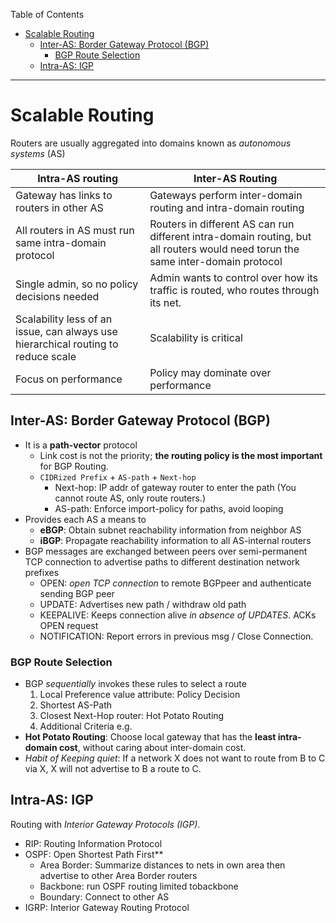 Table of Contents
- [Scalable Routing](#scalable-routing)
  - [Inter-AS: Border Gateway Protocol (BGP)](#inter-as-border-gateway-protocol-bgp)
    - [BGP Route Selection](#bgp-route-selection)
  - [Intra-AS: IGP](#intra-as-igp)


<hr>

# Scalable Routing

Routers are usually aggregated into domains known as *autonomous systems* (AS)

| Intra-AS routing                                                                  | Inter-AS Routing                                                                                                                |
| --------------------------------------------------------------------------------- | ------------------------------------------------------------------------------------------------------------------------------- |
| Gateway has links to routers in other AS                                          | Gateways perform inter-domain routing and intra-domain routing                                                                  |
| All routers in AS must run same intra-domain protocol                             | Routers in different AS can run different intra-domain routing, but all routers would need torun the same inter-domain protocol |
| Single admin, so no policy decisions needed                                       | Admin wants to control over how its traffic is routed, who routes through its net.                                              |
| Scalability less of an issue, can always use hierarchical routing to reduce scale | Scalability is critical                                                                                                         |
| Focus on performance                                                              | Policy may dominate over performance                                                                                            |

## Inter-AS: Border Gateway Protocol (BGP)

- It is a **path-vector** protocol
  - Link cost is not the priority; **the routing policy is the most important** for BGP Routing.
  - `CIDRized Prefix` + `AS-path` + `Next-hop`
    - Next-hop: IP addr of gateway router to enter the path (You cannot route AS, only route routers.)
    - AS-path: Enforce import-policy for paths, avoid looping
- Provides each AS a means to 
  - **eBGP**: Obtain subnet reachability information from neighbor AS
  - **iBGP**: Propagate reachability information to all AS-internal routers
- BGP messages are exchanged between peers over semi-permanent TCP connection to advertise paths to different destination network prefixes
  - OPEN: *open TCP connection* to remote BGPpeer and authenticate sending BGP peer
  - UPDATE: Advertises new path / withdraw old path
  - KEEPALIVE: Keeps connection alive *in absence of UPDATES*. ACKs OPEN request
  - NOTIFICATION: Report errors in previous msg / Close Connection.

### BGP Route Selection

- BGP *sequentially* invokes these rules to select a route
  1. Local Preference value attribute: Policy Decision
  2. Shortest AS-Path
  3. Closest Next-Hop router: Hot Potato Routing
  4. Additional Criteria e.g.
- **Hot Potato Routing**: Choose local gateway that has the **least intra-domain cost**, without caring about inter-domain cost.
- *Habit of Keeping quiet*: If a network X does not want to route from B to C via X, X will not advertise to B a route to C.

## Intra-AS: IGP 

Routing with *Interior Gateway Protocols (IGP)*.
- RIP: Routing Information Protocol
- OSPF: Open Shortest Path First**
  - Area Border: Summarize distances to nets in own area then advertise to other Area Border routers
  - Backbone: run OSPF routing limited tobackbone
  - Boundary: Connect to other AS
- IGRP: Interior Gateway Routing Protocol
